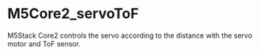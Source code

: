# M5Core2_servoToF
M5Stack Core2 controls the servo according to the distance with the servo motor and ToF sensor.
